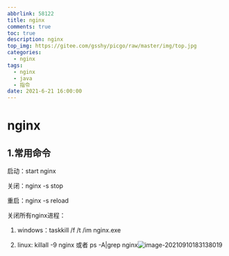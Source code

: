 ```yaml
---
abbrlink: 58122
title: nginx
comments: true
toc: true
description: nginx
top_img: https://gitee.com/gsshy/picgo/raw/master/img/top.jpg
categories:
  - nginx
tags:
  - nginx
  - java
  - 指令
date: 2021-6-21 16:00:00
---
```

# nginx

## 1.常用命令

启动：start nginx

关闭：nginx -s stop

重启：nginx -s reload

关闭所有nginx进程： 

1. windows：taskkill /f /t /im nginx.exe

2. linux: killall -9 nginx  或者 ps -A|grep nginx![image-20210910183138019](https://gitee.com/gsshy/picgo/raw/master/img/image-20210910183138019.png)

   ​        